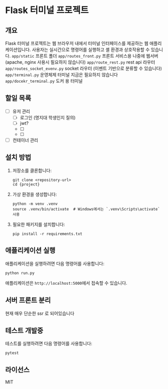 # Flask 터미널 프로젝트

## 개요
Flask 터미널 프로젝트는 웹 브라우저 내에서 터미널 인터페이스를 제공하는 웹 애플리케이션입니다. 사용자는 실시간으로 명령어를 실행하고 셸 환경과 상호작용할 수 있습니다.
`app/static` 프론트 폴더
`app/routes_front.py` 프론트 서비스용 나중에 웹서버(apache, nginx 사용시 필요하지 않습니다)
`app/route_rest.py` rest api 라우터
`app/routes_socket_evenv.py` socket 라우터 (이벤트 기반으로 분류할 수 있습니다)
`app/terminal.py` 운영체제 터미널 지금은 필요하지 않습니다
`app/docekr_terminal.py` 도커 용 터미널 
## 할일 목록
- [ ] 유저 관리
   - [ ] 로그인 (명지대 학생인지 질의)
   - [ ] jwt?
   - [ ] 
   - [ ] 
- [ ] 컨테이너 관리
## 설치 방법
1. 저장소를 클론합니다:
   ```
   git clone <repository-url>
   cd {project}
   ```

2. 가상 환경을 생성합니다:
   ```
   python -m venv .venv
   source .venv/bin/activate  # Windows에서는 `.venv\Scripts\activate` 사용
   ```

3. 필요한 패키지를 설치합니다:
   ```
   pip install -r requirements.txt
   ```


## 애플리케이션 실행
애플리케이션을 실행하려면 다음 명령어를 사용합니다:
```
python run.py
```
애플리케이션은 `http://localhost:5000`에서 접속할 수 있습니다.

## 서버 프론트 분리
현재 매우 단순한 ssr 로 되어있습니다

## 테스트 개발중
테스트를 실행하려면 다음 명령어를 사용합니다:
```
pytest
```

## 라이선스
MIT